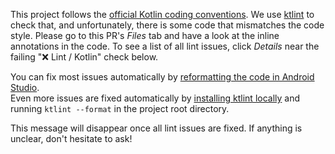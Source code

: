 This project follows the [official Kotlin coding conventions](https://kotlinlang.org/docs/coding-conventions.html). We use [ktlint](https://github.com/pinterest/ktlint) to check that, and unfortunately, there is some code that mismatches the code style. Please go to this PR's *Files* tab and have a look at the inline annotations in the code. To see a list of all lint issues, click *Details* near the failing "❌ Lint / Kotlin" check below.

You can fix most issues automatically by [reformatting the code in Android Studio](https://stackoverflow.com/q/40926920).  
Even more issues are fixed automatically by [installing ktlint locally](https://github.com/pinterest/ktlint#installation) and running `ktlint --format` in the project root directory.

This message will disappear once all lint issues are fixed. If anything is unclear, don't hesitate to ask!

